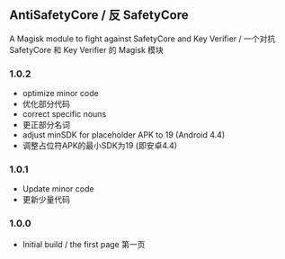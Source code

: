 ## AntiSafetyCore / 反 SafetyCore
A Magisk module to fight against SafetyCore and Key Verifier / 一个对抗 SafetyCore 和 Key Verifier 的 Magisk 模块

### 1.0.2

- optimize minor code
- 优化部分代码
- correct specific nouns
- 更正部分名词
- adjust minSDK for placeholder APK to 19 (Android 4.4)
- 调整占位符APK的最小SDK为19 (即安卓4.4)

### 1.0.1

- Update minor code
- 更新少量代码

### 1.0.0
- Initial build / the first page
  第一页
